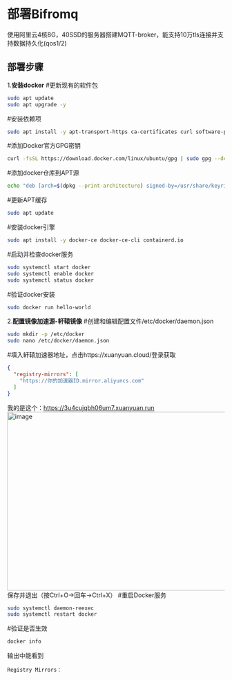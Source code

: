 # 部署Bifromq

使用阿里云4核8G，40SSD的服务器搭建MQTT-broker，能支持10万tls连接并支持数据持久化(qos1/2)

## 部署步骤

1.__安装docker__
#更新现有的软件包
```bash
sudo apt update
sudo apt upgrade -y
```
#安装依赖项
```bash
sudo apt install -y apt-transport-https ca-certificates curl software-properties-common
```
#添加Docker官方GPG密钥
```bash
curl -fsSL https://download.docker.com/linux/ubuntu/gpg | sudo gpg --dearmor -o /usr/share/keyrings/docker-archive-keyring.gpg
```
#添加docker仓库到APT源
```bash
echo "deb [arch=$(dpkg --print-architecture) signed-by=/usr/share/keyrings/docker-archive-keyring.gpg] https://download.docker.com/linux/ubuntu $(lsb_release -cs) stable" | sudo tee /etc/apt/sources.list.d/docker.list > /dev/null
```
#更新APT缓存
```bash
sudo apt update
```
#安装docker引擎
```bash
sudo apt install -y docker-ce docker-ce-cli containerd.io
```
#启动并检查docker服务
```bash
sudo systemctl start docker
sudo systemctl enable docker
sudo systemctl status docker
```
#验证docker安装
```bash
sudo docker run hello-world
```
2.__配置镜像加速源-轩辕镜像__
#创建和编辑配置文件/etc/docker/daemon.json
```bash
sudo mkdir -p /etc/docker
sudo nano /etc/docker/daemon.json
```
#填入轩辕加速器地址，点击https://xuanyuan.cloud/登录获取
```json
{
  "registry-mirrors": [
    "https://你的加速器ID.mirror.aliyuncs.com"
  ]
}
```
我的是这个：https://3u4cujqbh06um7.xuanyuan.run
<img width="2176" height="414" alt="image" src="https://github.com/user-attachments/assets/e214232a-320b-417f-ad5f-e4d7795b2554" />
保存并退出（按Ctrl+O->回车->Ctrl+X）
#重启Docker服务
```bash
sudo systemctl daemon-reexec
sudo systemctl restart docker
```
#验证是否生效
```bash
docker info
```
输出中能看到
```nginx
Registry Mirrors：

```

